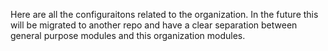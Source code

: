 Here are all the configuraitons related to the organization. In the future this will be migrated to another repo and have a clear separation between general purpose modules and this organization modules.